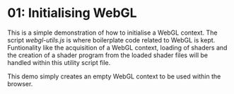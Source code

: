 
# 01: Initialising WebGL

This is a simple demonstration of how to initialise a WebGL context. The script *webgl-utils.js* is where boilerplate code related to WebGL is kept.  
Funtionality like the acquisition of a WebGL context, loading of shaders and the creation of a shader program from the loaded shader files will be
handled within this utility script file.  
  
This demo simply creates an empty WebGL context to be used within the browser.
